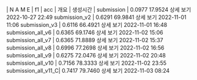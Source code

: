 |   N A M E         |  f1     |   acc  |  개요   |      생성시간     |
submission          | 0.0977	17.9524	상세 보기	2022-10-27 22:49
submission_v2       | 0.6291	69.9841	상세 보기	2022-11-01 11:06
submission_v3       | 0.6116	66.4921	상세 보기	2022-11-01 16:48
submission_all_v6   | 0.6365	69.1746	상세 보기	2022-11-02 15:06	
submission_all_v7   | 0.6365	71.8889	상세 보기	2022-11-02 15:37
submission_all_v8   | 0.6996	77.2698	상세 보기	2022-11-02 16:56
submission_all_v9   | 0.6275	72.0476	상세 보기	2022-11-02 20:48
submission_all_v10  | 0.7156	78.3333	상세 보기	2022-11-02 23:55
submission_all_v11_C| 0.7417	79.7460	상세 보기	2022-11-03 08:24
